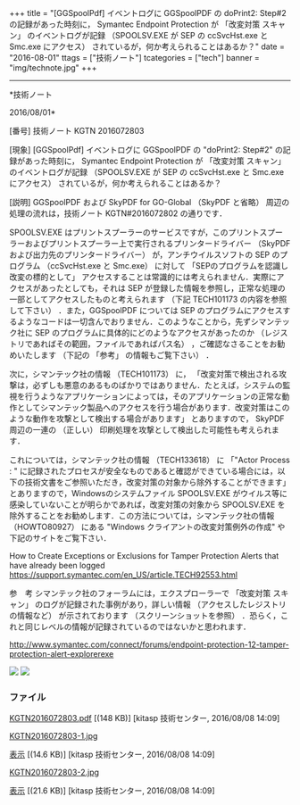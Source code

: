 ﻿+++
title = "[GGSpoolPdf] イベントログに GGSpoolPDF の doPrint2: Step#2 の記録があった時刻に， Symantec Endpoint Protection が 「改変対策 スキャン」 のイベントログが記録 （SPOOLSV.EXE が SEP の ccSvcHst.exe と Smc.exe にアクセス） されているが，何か考えられることはあるか？"
date = "2016-08-01"
ttags = ["技術ノート"]
tcategories = ["tech"]
banner = "img/technote.jpg"
+++

-----------------------------------------------------------------------------------------------------------------------------

*技術ノート

2016/08/01*


[番号]
技術ノート KGTN 2016072803

[現象]
[GGSpoolPdf] イベントログに GGSpoolPDF の "doPrint2: Step#2"
の記録があった時刻に， Symantec Endpoint Protection が 「改変対策
スキャン」 のイベントログが記録 （SPOOLSV.EXE が SEP の ccSvcHst.exe と
Smc.exe にアクセス） されているが，何か考えられることはあるか？

[説明]
GGSpoolPDF および SkyPDF for GO-Global （SkyPDF と省略）
周辺の処理の流れは，技術ノート KGTN#2016072802 の通りです．

SPOOLSV.EXE
はプリントスプーラーのサービスですが，このプリントスプーラーおよびプリントスプーラー上で実行されるプリンタードライバー
（SkyPDF および出力先のプリンタードライバー） が，アンチウイルスソフトの
SEP のプログラム （ccSvcHst.exe と Smc.exe） に対して
「SEPのプログラムを認識し改変の標的として」
アクセスすることは常識的には考えられません．実際にアクセスがあったとしても，それは
SEP
が登録した情報を参照し，正常な処理の一部としてアクセスしたものと考えられます
（下記 TECH101173 の内容を参照して下さい） ．また，GGSpoolPDF については
SEP
のプログラムにアクセスするようなコードは一切含んでおりません．このようなことから，先ずシマンテック社に
SEP のプログラムに具体的にどのようなアクセスがあったのか
（レジストリであればその範囲，ファイルであればパス名）
，ご確認なさることをお勧めいたします （下記の 「参考」
の情報もご覧下さい） ．

次に，シマンテック社の情報 （TECH101173） に，
「改変対策で検出される攻撃は，必ずしも悪意のあるものばかりではありません．たとえば，システムの監視を行うようなアプリケーションによっては，そのアプリケーションの正常な動作としてシマンテック製品へのアクセスを行う場合があります．改変対策はこのような動作を攻撃として検出する場合があります」
とありますので， SkyPDF 周辺の一連の （正しい）
印刷処理を攻撃として検出した可能性も考えられます．

これについては，シマンテック社の情報 （TECH133618） に 「"Actor Process
: "
に記録されたプロセスが安全なものであると確認ができている場合には，以下の技術文書をご参照いただき，改変対策の対象から除外することができます」
とありますので，Windowsのシステムファイル SPOOLSV.EXE
がウイルス等に感染していないことが明らかであれば，改変対策の対象から
SPOOLSV.EXE
を除外することをお勧めします．この方法については，シマンテック社の情報
（HOWTO80927） にある "Windows クライアントの改変対策例外の作成"
や下記のサイトをご覧下さい．

How to Create Exceptions or Exclusions for Tamper Protection Alerts that
have already been logged
<https://support.symantec.com/en_US/article.TECH92553.html>

参　考
シマンテック社のフォーラムには，エクスプローラーで 「改変対策 スキャン」
のログが記録された事例があり，詳しい情報
（アクセスしたレジストリの情報など） が示されております
（スクリーンショットを参照）
．恐らく，これと同じレベルの情報が記録されているのではないかと思われます．

<http://www.symantec.com/connect/forums/endpoint-protection-12-tamper-protection-alert-explorerexe>

![](http://techreport.kitasp.net/attachments/download/2894/KGTN2016072803-1.jpg)
![](http://techreport.kitasp.net/attachments/download/2895/KGTN2016072803-2.jpg)


### ファイル





[KGTN2016072803.pdf](http://techreport.kitasp.net/attachments/download/2893/KGTN2016072803.pdf)
 [(148 KB)] [kitasp 技術センター, 2016/08/08
14:09]

[KGTN2016072803-1.jpg](http://techreport.kitasp.net/attachments/download/2894/KGTN2016072803-1.jpg)

[表示](http://techreport.kitasp.net/attachments/2894/KGTN2016072803-1.jpg "表示")
 [(14.6 KB)] [kitasp 技術センター, 2016/08/08
14:09]

[KGTN2016072803-2.jpg](http://techreport.kitasp.net/attachments/download/2895/KGTN2016072803-2.jpg)

[表示](http://techreport.kitasp.net/attachments/2895/KGTN2016072803-2.jpg "表示")
 [(21.6 KB)] [kitasp 技術センター, 2016/08/08
14:09]

